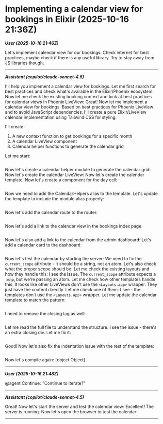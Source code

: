 <!-- Generated by SpecStory -->

<!-- vscode Session 6226560d-4718-4733-acfe-9d36e71cfc72 (2025-10-16 21:36Z) -->

# Implementing a calendar view for bookings in Elixir (2025-10-16 21:36Z)

_**User (2025-10-16 21:46Z)**_

Let's implement calendar view for our bookings. Check internet for best practices, maybe check if there is any useful library. Try to stay away from JS libraries though. 

---

_**Assistant (copilot/claude-sonnet-4.5)**_

I'll help you implement a calendar view for bookings. Let me first search for best practices and check what's available in the Elixir/Phoenix ecosystem. Now let me check the existing booking context and look at best practices for calendar views in Phoenix LiveView: Great! Now let me implement a calendar view for bookings. Based on best practices for Phoenix LiveView and to avoid JavaScript dependencies, I'll create a pure Elixir/LiveView calendar implementation using Tailwind CSS for styling.

I'll create:
1. A new context function to get bookings for a specific month
2. A calendar LiveView component
3. Calendar helper functions to generate the calendar grid

Let me start: 
```

```
Now let's create a calendar helper module to generate the calendar grid: Now let's create the calendar LiveView: Now let's create the calendar template: Now let's create a component for the day cell: 
```

```
Now we need to add the CalendarHelpers alias to the template. Let's update the template to include the module alias properly: 
```

```
Now let's add the calendar route to the router: 
```

```
Now let's add a link to the calendar view in the bookings index page: 
```

```
Now let's also add a link to the calendar from the admin dashboard: Let's add a calendar card to the dashboard: 
```

```
Now let's test the calendar by starting the server: We need to fix the `current_scope` attribute - it should be a string, not an atom. Let's also check what the proper scope should be: Let me check the existing layouts and how they handle this: I see the issue. The `current_scope` attribute expects a `:map`, but we're passing an atom. Let me check how other templates handle this: It looks like other LiveViews don't use the `<Layouts.app>` wrapper. They just have the content directly. Let me check one of them: I see - the templates don't use the `<Layouts.app>` wrapper. Let me update the calendar template to match the pattern: 
```

```
I need to remove the closing tag as well: 
```

```
Let me read the full file to understand the structure: I see the issue - there's an extra closing div. Let me fix it: 
```

```
Good! Now let's also fix the indentation issue with the rest of the template: 
```

```
Now let's compile again: [object Object]

---

_**User (2025-10-16 21:48Z)**_

@agent Continue: "Continue to iterate?"

---

_**Assistant (copilot/claude-sonnet-4.5)**_

Great! Now let's start the server and test the calendar view: Excellent! The server is running. Now let's open the browser to test the calendar: 

---

